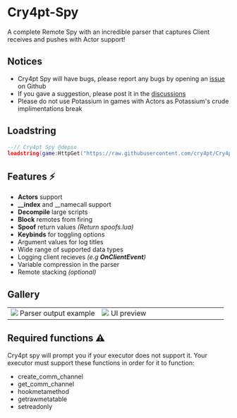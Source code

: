 # Cry4pt-Spy
A complete Remote Spy with an incredible parser that captures Client receives and pushes with Actor support!

## Notices
- Cry4pt Spy will have bugs, please report any bugs by opening an [issue](https://github.com/depthso/Cry4pt-Spy/issues) on Github
- If you gave a suggestion, please post it in the [discussions](https://github.com/depthso/Cry4pt-Spy/discussions)
- Please do not use Potassium in games with Actors as Potassium's crude implimentations break

## Loadstring
```lua
--// Cry4pt Spy @depso
loadstring(game:HttpGet("https://raw.githubusercontent.com/cry4pt/Cry4pt-Spy/refs/heads/main/Main.lua"), "Cry4pt Spy")()
```

## Features ⚡
- **Actors** support
- **__index** and __namecall support
- **Decompile** large scripts
- **Block** remotes from firing
- **Spoof** return values _(Return spoofs.lua)_
- **Keybinds** for toggling options
- Argument values for log titles
- Wide range of supported data types
- Logging client recieves _(e.g **OnClientEvent**)_
- Variable compression in the parser
- Remote stacking _(optional)_

## Gallery
<table>
	<tr>
		<td>
			<img src="https://github.com/user-attachments/assets/ff4f9de3-a70c-4d5c-a94f-6ba6b58d2534">
      Parser output example
		</td>
    <td width="58%">
			<img src="https://github.com/user-attachments/assets/df3cc601-0018-46e8-b550-07faf3256dda">
      UI preview
		</td>
	</tr>
</table>

## Required functions ⚠️
Cry4pt spy will prompt you if your executor does not support it.
Your executor must support these functions in order for it to function:
- create_comm_channel
- get_comm_channel
- hookmetamethod
- getrawmetatable
- setreadonly
